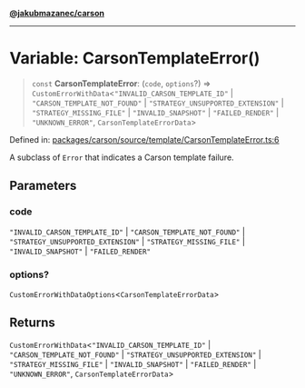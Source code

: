 [**@jakubmazanec/carson**](../README.md)

---

# Variable: CarsonTemplateError()

> `const` **CarsonTemplateError**: (`code`, `options`?) =>
> `CustomErrorWithData`\<`"INVALID_CARSON_TEMPLATE_ID"` \| `"CARSON_TEMPLATE_NOT_FOUND"` \|
> `"STRATEGY_UNSUPPORTED_EXTENSION"` \| `"STRATEGY_MISSING_FILE"` \| `"INVALID_SNAPSHOT"` \|
> `"FAILED_RENDER"` \| `"UNKNOWN_ERROR"`, `CarsonTemplateErrorData`\>

Defined in:
[packages/carson/source/template/CarsonTemplateError.ts:6](https://github.com/jakubmazanec/tools/blob/dcfb3b06be051bf99e23e7e35174b07af0f0fddd/packages/carson/source/template/CarsonTemplateError.ts#L6)

A subclass of `Error` that indicates a Carson template failure.

## Parameters

### code

`"INVALID_CARSON_TEMPLATE_ID"` | `"CARSON_TEMPLATE_NOT_FOUND"` | `"STRATEGY_UNSUPPORTED_EXTENSION"`
| `"STRATEGY_MISSING_FILE"` | `"INVALID_SNAPSHOT"` | `"FAILED_RENDER"`

### options?

`CustomErrorWithDataOptions`\<`CarsonTemplateErrorData`\>

## Returns

`CustomErrorWithData`\<`"INVALID_CARSON_TEMPLATE_ID"` \| `"CARSON_TEMPLATE_NOT_FOUND"` \|
`"STRATEGY_UNSUPPORTED_EXTENSION"` \| `"STRATEGY_MISSING_FILE"` \| `"INVALID_SNAPSHOT"` \|
`"FAILED_RENDER"` \| `"UNKNOWN_ERROR"`, `CarsonTemplateErrorData`\>
